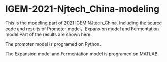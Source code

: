 # IGEM-2021-Njtech_China-modeling
This is the modeling part of 2021 IGEM NJtech_China. Including the source code and results of Promoter model，Expansion model and Fermentation model.Part of the results are shown here.

The promoter model is programed on Python.

The Expansion model and Fermentation model is programed on MATLAB.
